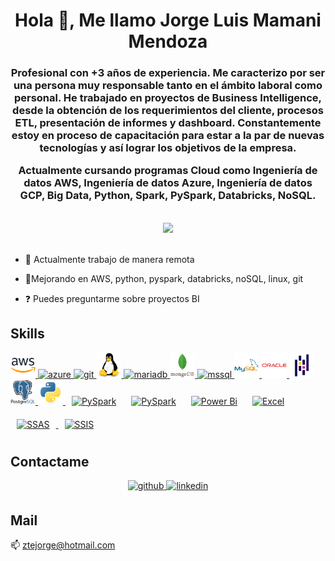<h1 align="center">Hola 👋, Me llamo Jorge Luis Mamani Mendoza</h1>
<h3 align="center">
Profesional con +3 años de experiencia. Me caracterizo por ser una persona muy responsable tanto en el ámbito laboral como personal. He trabajado en proyectos de Business Intelligence, desde la obtención de los requerimientos del cliente, procesos ETL, presentación de informes y dashboard. Constantemente estoy en proceso de capacitación para estar a la par de nuevas tecnologías y así lograr los objetivos de la empresa.

Actualmente cursando programas Cloud como Ingeniería de datos AWS, Ingeniería de datos Azure, Ingeniería de datos GCP, Big Data, Python, Spark, PySpark, Databricks, NoSQL.
</h3>


<br/>  
<div align="center"><img src="https://todobi.com/content/images/2020/03/working_flow.gif" /></div>  
<br/>  

- 🔭 Actualmente trabajo de manera remota
  

- 🌱Mejorando en AWS, python, pyspark, databricks, noSQL, linux, git  
  

- ❓ Puedes preguntarme sobre proyectos BI  
  
## Skills
<p align="left"> <a href="https://aws.amazon.com" target="_blank" rel="noreferrer"> <img src="https://raw.githubusercontent.com/devicons/devicon/master/icons/amazonwebservices/amazonwebservices-original-wordmark.svg" alt="aws" width="40" height="40"/> </a> <a href="https://azure.microsoft.com/en-in/" target="_blank" rel="noreferrer"> <img src="https://www.vectorlogo.zone/logos/microsoft_azure/microsoft_azure-icon.svg" alt="azure" width="40" height="40"/> </a> <a href="https://git-scm.com/" target="_blank" rel="noreferrer"> <img src="https://www.vectorlogo.zone/logos/git-scm/git-scm-icon.svg" alt="git" width="40" height="40"/> </a> <a href="https://www.linux.org/" target="_blank" rel="noreferrer"> <img src="https://raw.githubusercontent.com/devicons/devicon/master/icons/linux/linux-original.svg" alt="linux" width="40" height="40"/> </a> <a href="https://mariadb.org/" target="_blank" rel="noreferrer"> <img src="https://www.vectorlogo.zone/logos/mariadb/mariadb-icon.svg" alt="mariadb" width="40" height="40"/> </a> <a href="https://www.mongodb.com/" target="_blank" rel="noreferrer"> <img src="https://raw.githubusercontent.com/devicons/devicon/master/icons/mongodb/mongodb-original-wordmark.svg" alt="mongodb" width="40" height="40"/> </a> <a href="https://www.microsoft.com/en-us/sql-server" target="_blank" rel="noreferrer"> <img src="https://www.svgrepo.com/show/303229/microsoft-sql-server-logo.svg" alt="mssql" width="40" height="40"/> </a> <a href="https://www.mysql.com/" target="_blank" rel="noreferrer"> <img src="https://raw.githubusercontent.com/devicons/devicon/master/icons/mysql/mysql-original-wordmark.svg" alt="mysql" width="40" height="40"/> </a> <a href="https://www.oracle.com/" target="_blank" rel="noreferrer"> <img src="https://raw.githubusercontent.com/devicons/devicon/master/icons/oracle/oracle-original.svg" alt="oracle" width="40" height="40"/> </a> <a href="https://pandas.pydata.org/" target="_blank" rel="noreferrer"> <img src="https://raw.githubusercontent.com/devicons/devicon/2ae2a900d2f041da66e950e4d48052658d850630/icons/pandas/pandas-original.svg" alt="pandas" width="40" height="40"/> </a> <a href="https://www.postgresql.org" target="_blank" rel="noreferrer"> <img src="https://raw.githubusercontent.com/devicons/devicon/master/icons/postgresql/postgresql-original-wordmark.svg" alt="postgresql" width="40" height="40"/> </a> <a href="https://www.python.org" target="_blank" rel="noreferrer"> <img src="https://raw.githubusercontent.com/devicons/devicon/master/icons/python/python-original.svg" alt="python" width="40" height="40"/>  <a href="https://www.databricks.com/" target="_blank"><img style="margin: 10px" src="https://miro.medium.com/max/800/1*nPcdyVwgcuEZiEZiRqApug.jpeg" alt="PySpark" height="50" /></a>    <a href="https://www.databricks.com/" target="_blank"><img style="margin: 10px" src="https://upload.wikimedia.org/wikipedia/commons/6/63/Databricks_Logo.png" alt="PySpark" height="40" /></a> 
  <a href="https://powerbi.microsoft.com/en-us/" target="_blank"><img style="margin: 10px" src="https://profilinator.rishav.dev/skills-assets/powerbi.png" alt="Power Bi" height="40" /></a> <a href="https://www.microsoft.com/es-es/microsoft-365/excel" target="_blank"><img style="margin: 10px" src="https://1000marcas.net/wp-content/uploads/2020/12/Microsoft-Excel-Logo.png" alt="Excel" height="40" /></a>  <a href="https://learn.microsoft.com/es-es/analysis-services/analysis-services-overview?view=asallproducts-allversions" target="_blank"><img style="margin: 10px" src="https://www.cdata.com/ui/img/logo-ssas.png" alt="SSAS" height="40" />
  <a href="https://learn.microsoft.com/en-us/sql/integration-services/sql-server-integration-services?view=sql-server-ver16" target="_blank"><img style="margin: 10px" src="https://andriysetiawan.files.wordpress.com/2020/06/ssis.png?w=1280" alt="SSIS" height="40" />
  
  </a> </p>

  ## Contactame
<div align="center">
<a href="https://github.com/jorgemm24" target="_blank">
<img src=https://img.shields.io/badge/github-%2324292e.svg?&style=for-the-badge&logo=github&logoColor=white alt=github style="margin-bottom: 5px;" />
</a>
<a href="https://linkedin.com/in/jorgemm24" target="_blank">
<img src=https://img.shields.io/badge/linkedin-%231E77B5.svg?&style=for-the-badge&logo=linkedin&logoColor=white alt=linkedin style="margin-bottom: 5px;" />
</a>  
</div>  
  
   ## Mail
📫 ztejorge@hotmail.com



